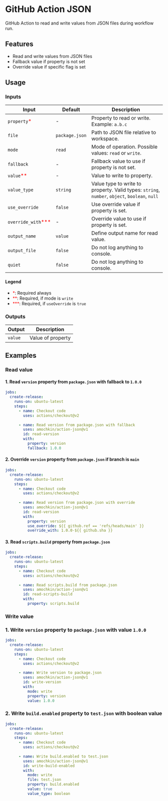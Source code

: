 # GitHub Action JSON

GitHub Action to read and write values from JSON files during workflow run.

## Features

- Read and write values from JSON files
- Fallback value if property is not set
- Override value if specific flag is set

## Usage

### Inputs

| Input                                             | Default        | Description                                                                                   |
|---------------------------------------------------|----------------|-----------------------------------------------------------------------------------------------|
| `property`<span style="color:red">*</span>        | -              | Property to read or write. Example: `a.b.c`                                                   |
| `file`                                            | `package.json` | Path to JSON file relative to workspace.                                                      |
| `mode`                                            | `read`         | Mode of operation. Possible values: `read` or `write`.                                        |
| `fallback`                                        | -              | Fallback value to use if property is not set.                                                 |
| `value`<span style="color:red">**</span>          | -              | Value to write to property.                                                                   |
| `value_type`                                      | `string`       | Value type to write to property. Valid types: `string`, `number`, `object`, `boolean`, `null` | 
| `use_override`                                    | `false`        | Use override value if property is set.                                                        |
| `override_with`<span style="color:red">***</span> | -              | Override value to use if property is set.                                                     |
| `output_name`                                     | `value`        | Define output name for read value.                                                            |
| `output_file`                                     | `false`        | Do not log anything to console.                                                               |
| `quiet`                                           | `false`        | Do not log anything to console.                                                               |

#### Legend

- <span style="color:red">*</span>: Required always
- <span style="color:red">**</span>: Required, if mode is `write`
- <span style="color:red">***</span>: Required, if `useOverride` is `true`

### Outputs

| Output  | Description       |
|---------|-------------------|
| `value` | Value of property |


## Examples

### Read value

#### 1. Read `version` property from `package.json` with fallback to `1.0.0`

```yaml
jobs:
  create-release:
    runs-on: ubuntu-latest
    steps:
      - name: Checkout code
        uses: actions/checkout@v2
      
      - name: Read version from package.json with fallback
        uses: amochkin/action-json@v1
        id: read-version
        with:
          property: version
          fallback: 1.0.0
```

#### 2. Override `version` property from `package.json` if branch is `main`

```yaml
jobs:
  create-release:
    runs-on: ubuntu-latest
    steps:
      - name: Checkout code
        uses: actions/checkout@v2
      
      - name: Read version from package.json with override
        uses: amochkin/action-json@v1
        id: read-version
        with:
          property: version
          use_override: ${{ github.ref == 'refs/heads/main' }}
          override_with: 1.0.0-${{ github.sha }}
```

#### 3. Read `scripts.build` property from `package.json`

```yaml
jobs:
  create-release:
    runs-on: ubuntu-latest
    steps:
      - name: Checkout code
        uses: actions/checkout@v2
      
      - name: Read scripts.build from package.json
        uses: amochkin/action-json@v1
        id: read-scripts-build
        with:
          property: scripts.build
```

### Write value

### 1. Write `version` property to `package.json` with value `1.0.0`

```yaml
jobs:
  create-release:
    runs-on: ubuntu-latest
    steps:
      - name: Checkout code
        uses: actions/checkout@v2
          
      - name: Write version to package.json
        uses: amochkin/action-json@v1
        id: write-version
        with:
          mode: write
          property: version
          value: 1.0.0
```

### 2. Write `build.enabled` property to `test.json` with boolean value 

```yaml
jobs:
  create-release:
    runs-on: ubuntu-latest
    steps:
      - name: Checkout code
        uses: actions/checkout@v2
          
      - name: Write build.enabled to test.json
        uses: amochkin/action-json@v1
        id: write-build-enabled
        with:
          mode: write
          file: test.json
          property: build.enabled
          value: true
          value_type: boolean  
```
